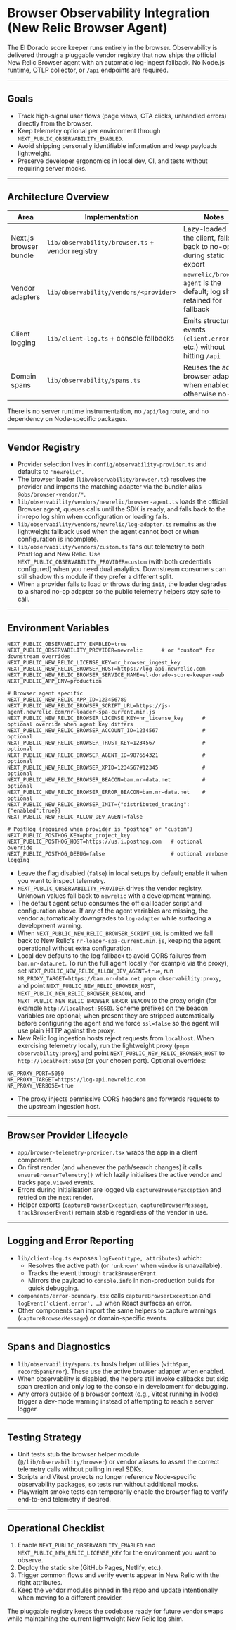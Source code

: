 # Browser Observability Integration (New Relic Browser Agent)

The El Dorado score keeper runs entirely in the browser. Observability is delivered through a pluggable vendor registry that now ships the official New Relic Browser agent with an automatic log-ingest fallback. No Node.js runtime, OTLP collector, or `/api` endpoints are required.

---

## Goals

- Track high-signal user flows (page views, CTA clicks, unhandled errors) directly from the browser.
- Keep telemetry optional per environment through `NEXT_PUBLIC_OBSERVABILITY_ENABLED`.
- Avoid shipping personally identifiable information and keep payloads lightweight.
- Preserve developer ergonomics in local dev, CI, and tests without requiring server mocks.

---

## Architecture Overview

| Area                   | Implementation                                   | Notes                                                                   |
| ---------------------- | ------------------------------------------------ | ----------------------------------------------------------------------- |
| Next.js browser bundle | `lib/observability/browser.ts` + vendor registry | Lazy-loaded on the client, falls back to no-ops during static export    |
| Vendor adapters        | `lib/observability/vendors/<provider>`           | `newrelic/browser-agent` is the default; log shim retained for fallback |
| Client logging         | `lib/client-log.ts` + console fallbacks          | Emits structured events (`client.error`, etc.) without hitting `/api`   |
| Domain spans           | `lib/observability/spans.ts`                     | Reuses the active browser adapter when enabled, otherwise no-ops        |

There is no server runtime instrumentation, no `/api/log` route, and no dependency on Node-specific packages.

---

## Vendor Registry

- Provider selection lives in `config/observability-provider.ts` and defaults to `'newrelic'`.
- The browser loader (`lib/observability/browser.ts`) resolves the provider and imports the matching adapter via the bundler alias `@obs/browser-vendor/*`.
- `lib/observability/vendors/newrelic/browser-agent.ts` loads the official Browser agent, queues calls until the SDK is ready, and falls back to the in-repo log shim when configuration or loading fails.
- `lib/observability/vendors/newrelic/log-adapter.ts` remains as the lightweight fallback used when the agent cannot boot or when configuration is incomplete.
- `lib/observability/vendors/custom.ts` fans out telemetry to both PostHog and New Relic. Use `NEXT_PUBLIC_OBSERVABILITY_PROVIDER=custom` (with both credentials configured) when you need dual analytics. Downstream consumers can still shadow this module if they prefer a different split.
- When a provider fails to load or throws during `init`, the loader degrades to a shared no-op adapter so the public telemetry helpers stay safe to call.

---

## Environment Variables

```
NEXT_PUBLIC_OBSERVABILITY_ENABLED=true
NEXT_PUBLIC_OBSERVABILITY_PROVIDER=newrelic      # or "custom" for downstream overrides
NEXT_PUBLIC_NEW_RELIC_LICENSE_KEY=nr_browser_ingest_key
NEXT_PUBLIC_NEW_RELIC_BROWSER_HOST=https://log-api.newrelic.com
NEXT_PUBLIC_NEW_RELIC_BROWSER_SERVICE_NAME=el-dorado-score-keeper-web
NEXT_PUBLIC_APP_ENV=production

# Browser agent specific
NEXT_PUBLIC_NEW_RELIC_APP_ID=123456789
NEXT_PUBLIC_NEW_RELIC_BROWSER_SCRIPT_URL=https://js-agent.newrelic.com/nr-loader-spa-current.min.js
NEXT_PUBLIC_NEW_RELIC_BROWSER_LICENSE_KEY=nr_license_key      # optional override when agent key differs
NEXT_PUBLIC_NEW_RELIC_BROWSER_ACCOUNT_ID=1234567              # optional
NEXT_PUBLIC_NEW_RELIC_BROWSER_TRUST_KEY=1234567               # optional
NEXT_PUBLIC_NEW_RELIC_BROWSER_AGENT_ID=987654321              # optional
NEXT_PUBLIC_NEW_RELIC_BROWSER_XPID=1234567#12345              # optional
NEXT_PUBLIC_NEW_RELIC_BROWSER_BEACON=bam.nr-data.net          # optional
NEXT_PUBLIC_NEW_RELIC_BROWSER_ERROR_BEACON=bam.nr-data.net    # optional
NEXT_PUBLIC_NEW_RELIC_BROWSER_INIT={"distributed_tracing":{"enabled":true}}
NEXT_PUBLIC_NEW_RELIC_ALLOW_DEV_AGENT=false

# PostHog (required when provider is "posthog" or "custom")
NEXT_PUBLIC_POSTHOG_KEY=phc_project_key
NEXT_PUBLIC_POSTHOG_HOST=https://us.i.posthog.com   # optional override
NEXT_PUBLIC_POSTHOG_DEBUG=false                     # optional verbose logging
```

- Leave the flag disabled (`false`) in local setups by default; enable it when you want to inspect telemetry.
- `NEXT_PUBLIC_OBSERVABILITY_PROVIDER` drives the vendor registry. Unknown values fall back to `newrelic` with a development warning.
- The default agent setup consumes the official loader script and configuration above. If any of the agent variables are missing, the vendor automatically downgrades to `log-adapter` while surfacing a development warning.
- When `NEXT_PUBLIC_NEW_RELIC_BROWSER_SCRIPT_URL` is omitted we fall back to New Relic's `nr-loader-spa-current.min.js`, keeping the agent operational without extra configuration.
- Local dev defaults to the log fallback to avoid CORS failures from `bam.nr-data.net`. To run the full agent locally (for example via the proxy), set `NEXT_PUBLIC_NEW_RELIC_ALLOW_DEV_AGENT=true`, run `NR_PROXY_TARGET=https://bam.nr-data.net pnpm observability:proxy`, and point `NEXT_PUBLIC_NEW_RELIC_BROWSER_HOST`, `NEXT_PUBLIC_NEW_RELIC_BROWSER_BEACON`, and `NEXT_PUBLIC_NEW_RELIC_BROWSER_ERROR_BEACON` to the proxy origin (for example `http://localhost:5050`). Scheme prefixes on the beacon variables are optional; when present they are stripped automatically before configuring the agent and we force `ssl=false` so the agent will use plain HTTP against the proxy.
- New Relic log ingestion hosts reject requests from `localhost`. When exercising telemetry locally, run the lightweight proxy (`pnpm observability:proxy`) and point `NEXT_PUBLIC_NEW_RELIC_BROWSER_HOST` to `http://localhost:5050` (or your chosen port). Optional overrides:

```
NR_PROXY_PORT=5050
NR_PROXY_TARGET=https://log-api.newrelic.com
NR_PROXY_VERBOSE=true
```

- The proxy injects permissive CORS headers and forwards requests to the upstream ingestion host.

---

## Browser Provider Lifecycle

- `app/browser-telemetry-provider.tsx` wraps the app in a client component.
- On first render (and whenever the path/search changes) it calls `ensureBrowserTelemetry()` which lazily initialises the active vendor and tracks `page.viewed` events.
- Errors during initialisation are logged via `captureBrowserException` and retried on the next render.
- Helper exports (`captureBrowserException`, `captureBrowserMessage`, `trackBrowserEvent`) remain stable regardless of the vendor in use.

---

## Logging and Error Reporting

- `lib/client-log.ts` exposes `logEvent(type, attributes)` which:
  - Resolves the active path (or `'unknown'` when `window` is unavailable).
  - Tracks the event through `trackBrowserEvent`.
  - Mirrors the payload to `console.info` in non-production builds for quick debugging.
- `components/error-boundary.tsx` calls `captureBrowserException` and `logEvent('client.error', …)` when React surfaces an error.
- Other components can import the same helpers to capture warnings (`captureBrowserMessage`) or domain-specific events.

---

## Spans and Diagnostics

- `lib/observability/spans.ts` hosts helper utilities (`withSpan`, `recordSpanError`). These use the active browser adapter when enabled.
- When observability is disabled, the helpers still invoke callbacks but skip span creation and only log to the console in development for debugging.
- Any errors outside of a browser context (e.g., Vitest running in Node) trigger a dev-mode warning instead of attempting to reach a server logger.

---

## Testing Strategy

- Unit tests stub the browser helper module (`@/lib/observability/browser`) or vendor aliases to assert the correct telemetry calls without pulling in real SDKs.
- Scripts and Vitest projects no longer reference Node-specific observability packages, so tests run without additional mocks.
- Playwright smoke tests can temporarily enable the browser flag to verify end-to-end telemetry if desired.

---

## Operational Checklist

1. Enable `NEXT_PUBLIC_OBSERVABILITY_ENABLED` and `NEXT_PUBLIC_NEW_RELIC_LICENSE_KEY` for the environment you want to observe.
2. Deploy the static site (GitHub Pages, Netlify, etc.).
3. Trigger common flows and verify events appear in New Relic with the right attributes.
4. Keep the vendor modules pinned in the repo and update intentionally when moving to a different provider.

The pluggable registry keeps the codebase ready for future vendor swaps while maintaining the current lightweight New Relic log shim.
